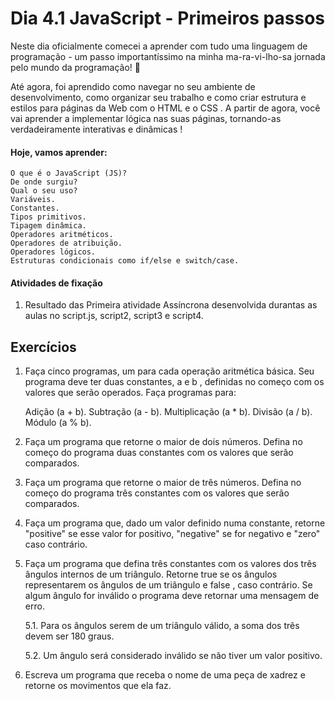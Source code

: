 # Dia 4.1 JavaScript - Primeiros passos

Neste dia oficialmente comecei a aprender com tudo uma linguagem de programação - um passo importantíssimo na minha ma-ra-vi-lho-sa jornada pelo mundo da programação! 🎉

Até agora, foi aprendido como navegar no seu ambiente de desenvolvimento, como organizar seu trabalho e como criar estrutura e estilos para páginas da Web com o HTML e o CSS . A partir de agora, você vai aprender a implementar lógica nas suas páginas, tornando-as verdadeiramente interativas e dinâmicas !

#### Hoje, vamos aprender:

    O que é o JavaScript (JS)?
    De onde surgiu?
    Qual o seu uso?
    Variáveis.
    Constantes.
    Tipos primitivos.
    Tipagem dinâmica.
    Operadores aritméticos.
    Operadores de atribuição.
    Operadores lógicos.
    Estruturas condicionais como if/else e switch/case.

#### Atividades de fixação

1. Resultado das Primeira atividade Assíncrona desenvolvida durantas as aulas no script.js, script2, script3 e script4.

## Exercícios

1. Faça cinco programas, um para cada operação aritmética básica. Seu programa deve ter duas constantes, a e b , definidas no começo com os valores que serão operados. Faça programas para:

    Adição (a + b).
    Subtração (a - b).
    Multiplicação (a * b).
    Divisão (a / b).
    Módulo (a % b).

2. Faça um programa que retorne o maior de dois números. Defina no começo do programa duas constantes com os valores que serão comparados.

3. Faça um programa que retorne o maior de três números. Defina no começo do programa três constantes com os valores que serão comparados.

4. Faça um programa que, dado um valor definido numa constante, retorne "positive" se esse valor for positivo, "negative" se for negativo e "zero" caso contrário.

5. Faça um programa que defina três constantes com os valores dos três ângulos internos de um triângulo. Retorne true se os ângulos representarem os ângulos de um triângulo e false , caso contrário. Se algum ângulo for inválido o programa deve retornar uma mensagem de erro.

    5.1. Para os ângulos serem de um triângulo válido, a soma dos três devem ser 180 graus.

    5.2. Um ângulo será considerado inválido se não tiver um valor positivo.

6. Escreva um programa que receba o nome de uma peça de xadrez e retorne os movimentos que ela faz.